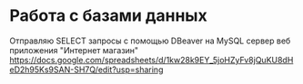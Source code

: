 # Работа с базами данных

Отправляю SELECT запросы с помощью DBeaver на MySQL сервер веб приложения "Интернет магазин"
https://docs.google.com/spreadsheets/d/1kw28k9EY_5joHZyFv8jQuKU8dHeD2h95Ks9SAN-SH7Q/edit?usp=sharing
